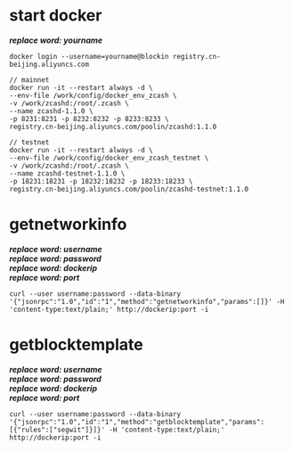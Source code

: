 # start docker
___replace word: yourname___
```
docker login --username=yourname@blockin registry.cn-beijing.aliyuncs.com

// mainnet
docker run -it --restart always -d \
--env-file /work/config/docker_env_zcash \
-v /work/zcashd:/root/.zcash \
--name zcashd-1.1.0 \
-p 8231:8231 -p 8232:8232 -p 8233:8233 \
registry.cn-beijing.aliyuncs.com/poolin/zcashd:1.1.0

// testnet
docker run -it --restart always -d \
--env-file /work/config/docker_env_zcash_testnet \
-v /work/zcashd:/root/.zcash \
--name zcashd-testnet-1.1.0 \
-p 18231:18231 -p 18232:18232 -p 18233:18233 \
registry.cn-beijing.aliyuncs.com/poolin/zcashd-testnet:1.1.0
```
# getnetworkinfo 
___replace word: username___  
___replace word: password___  
___replace word: dockerip___  
___replace word: port___  
```
curl --user username:password --data-binary '{"jsonrpc":"1.0","id":"1","method":"getnetworkinfo","params":[]}' -H 'content-type:text/plain;' http://dockerip:port -i

```
# getblocktemplate
___replace word: username___  
___replace word: password___  
___replace word: dockerip___  
___replace word: port___  
```
curl --user username:password --data-binary '{"jsonrpc":"1.0","id":"1","method":"getblocktemplate","params":[{"rules":["segwit"]}]}' -H 'content-type:text/plain;' http://dockerip:port -i
```